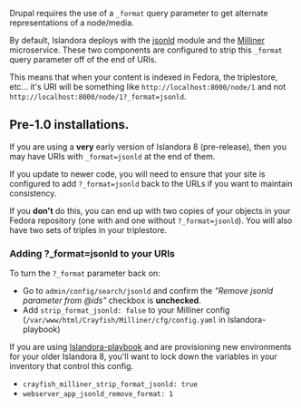 Drupal requires the use of a `_format` query parameter to get alternate representations of a node/media.

By default, Islandora deploys with the [jsonld](https://github.com/Islandora/jsonld) module and the [Milliner](https://github.com/Islandora/Crayfish/tree/master/Milliner) microservice. These two components are configured to strip this `_format` query parameter off of the end of URIs.

This means that when your content is indexed in Fedora, the triplestore, etc... it's URI will
be something like `http://localhost:8000/node/1` and not `http://localhost:8000/node/1?_format=jsonld`.

## Pre-1.0 installations.

If you are using a __very__ early version of Islandora 8 (pre-release), then you may have URIs with `_format=jsonld` at the end of them.

If you update to newer code, you will need to ensure that your site is configured to add `?_format=jsonld`
back to the URLs if you want to maintain consistency.

If you **don't** do this, you can end up with two copies of your objects in your Fedora repository (one with and one without `?_format=jsonld`). You will also have two sets of triples in your triplestore.

### Adding ?_format=jsonld to your URIs

To turn the `?_format` parameter back on:

- Go to `admin/config/search/jsonld` and confirm the *"Remove jsonld parameter from @ids"* checkbox is **unchecked**.
- Add `strip_format_jsonld: false` to your Milliner config (`/var/www/html/Crayfish/Milliner/cfg/config.yaml` in Islandora-playbook)

If you are using [Islandora-playbook](https://github.com/Islandora-Devops/Islandora-playbook) and are provisioning new environments for your older Islandora 8, you'll want to lock down the variables in your inventory that control this config.

- `crayfish_milliner_strip_format_jsonld: true`
- `webserver_app_jsonld_remove_format: 1`
